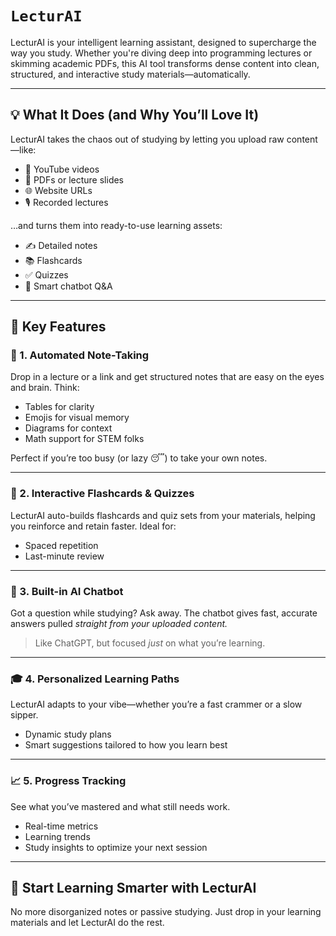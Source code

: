 # `LecturAI`

LecturAI is your intelligent learning assistant, designed to supercharge the way you study. Whether you're diving deep into programming lectures or skimming academic PDFs, this AI tool transforms dense content into clean, structured, and interactive study materials—automatically.

---

## 💡 What It Does (and Why You’ll Love It)

LecturAI takes the chaos out of studying by letting you upload raw content—like:

- 🎥 YouTube videos  
- 📄 PDFs or lecture slides  
- 🌐 Website URLs  
- 🎙️ Recorded lectures  

…and turns them into ready-to-use learning assets:

- ✍️ Detailed notes  
- 📚 Flashcards  
- ✅ Quizzes  
- 💬 Smart chatbot Q&A  

---

## 🧠 Key Features

### 📝 1. Automated Note-Taking  
Drop in a lecture or a link and get structured notes that are easy on the eyes and brain. Think:

- Tables for clarity  
- Emojis for visual memory  
- Diagrams for context  
- Math support for STEM folks  

Perfect if you’re too busy (or lazy 😴) to take your own notes.

---

### 🎯 2. Interactive Flashcards & Quizzes  
LecturAI auto-builds flashcards and quiz sets from your materials, helping you reinforce and retain faster. Ideal for:

- Spaced repetition  
- Last-minute review  

---

### 🤖 3. Built-in AI Chatbot  
Got a question while studying? Ask away. The chatbot gives fast, accurate answers pulled *straight from your uploaded content.*

> Like ChatGPT, but focused *just* on what you’re learning.

---

### 🎓 4. Personalized Learning Paths  
LecturAI adapts to your vibe—whether you’re a fast crammer or a slow sipper.

- Dynamic study plans  
- Smart suggestions tailored to how you learn best  

---

### 📈 5. Progress Tracking  
See what you’ve mastered and what still needs work.

- Real-time metrics  
- Learning trends  
- Study insights to optimize your next session  

---

## 🚀 Start Learning Smarter with LecturAI  
No more disorganized notes or passive studying. Just drop in your learning materials and let LecturAI do the rest.
